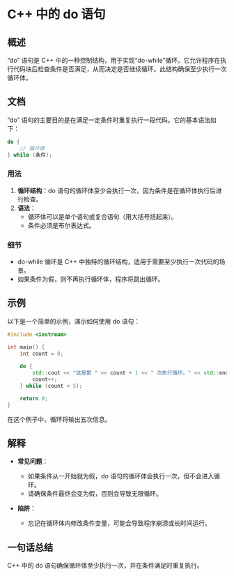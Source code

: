 <!--
Meta Description: # C++ 中的 do 语句 ## 概述 “do” 语句是 C++ 中的一种控制结构，用于实现“do-while”循环。它允许程序在执行代码块后检查条件是否满足，从而决定是否继续循环。此结构确保至少执行一次循环体。 ## 文档 “do” 语句的主要目的是在满足一定条件时重复执行一段代码。它的基本语法...
Meta Keywords: while, count, cpp, int, std
-->

# C++ 中的 do 语句

## 概述
“do” 语句是 C++ 中的一种控制结构，用于实现“do-while”循环。它允许程序在执行代码块后检查条件是否满足，从而决定是否继续循环。此结构确保至少执行一次循环体。

## 文档
“do” 语句的主要目的是在满足一定条件时重复执行一段代码。它的基本语法如下：

```cpp
do {
    // 循环体
} while (条件);
```

### 用法
1. **循环结构**：do 语句的循环体至少会执行一次，因为条件是在循环体执行后进行检查。
2. **语法**：
   - 循环体可以是单个语句或复合语句（用大括号括起来）。
   - 条件必须是布尔表达式。

### 细节
- do-while 循环是 C++ 中独特的循环结构，适用于需要至少执行一次代码的场景。
- 如果条件为假，则不再执行循环体，程序将跳出循环。

## 示例
以下是一个简单的示例，演示如何使用 do 语句：

```cpp
#include <iostream>

int main() {
    int count = 0;
    
    do {
        std::cout << "这是第 " << count + 1 << " 次执行循环。" << std::endl;
        count++;
    } while (count < 5);

    return 0;
}
```

在这个例子中，循环将输出五次信息。

## 解释
- **常见问题**：
  - 如果条件从一开始就为假，do 语句的循环体会执行一次，但不会进入循环。
  - 请确保条件最终会变为假，否则会导致无限循环。
  
- **陷阱**：
  - 忘记在循环体内修改条件变量，可能会导致程序崩溃或长时间运行。

## 一句话总结
C++ 中的 do 语句确保循环体至少执行一次，并在条件满足时重复执行。